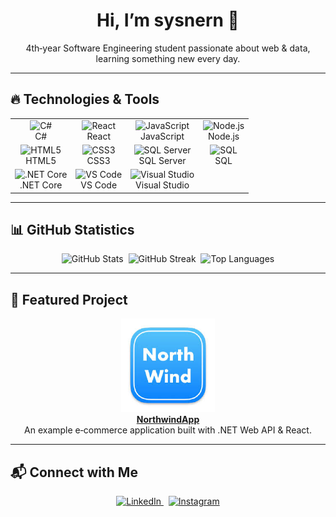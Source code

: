 <!-- ==========================
     Profile Header
========================== -->
<h1 align="center">Hi, I’m <strong>sysnern</strong> 👋</h1>
<p align="center">
  4th‑year Software Engineering student passionate about web &amp; data, learning something new every day.
</p>

---

<!-- ==========================
     Technologies & Tools Grid
========================== -->
## 🔥 Technologies & Tools

<table align="center">
  <tr>
    <td align="center">
      <img src="https://cdn.jsdelivr.net/gh/devicons/devicon/icons/csharp/csharp-original.svg" width="50" alt="C#"/><br/>C#
    </td>
    <td align="center">
      <img src="https://cdn.jsdelivr.net/gh/devicons/devicon/icons/react/react-original.svg" width="50" alt="React"/><br/>React
    </td>
    <td align="center">
      <img src="https://cdn.jsdelivr.net/gh/devicons/devicon/icons/javascript/javascript-original.svg" width="50" alt="JavaScript"/><br/>JavaScript
    </td>
    <td align="center">
      <img src="https://cdn.jsdelivr.net/gh/devicons/devicon/icons/nodejs/nodejs-original.svg" width="50" alt="Node.js"/><br/>Node.js
    </td>
  </tr>
  <tr>
    <td align="center">
      <img src="https://cdn.jsdelivr.net/gh/devicons/devicon/icons/html5/html5-original.svg" width="50" alt="HTML5"/><br/>HTML5
    </td>
    <td align="center">
      <img src="https://cdn.jsdelivr.net/gh/devicons/devicon/icons/css3/css3-original.svg" width="50" alt="CSS3"/><br/>CSS3
    </td>
    <td align="center">
      <img src="https://cdn.jsdelivr.net/gh/devicons/devicon/icons/microsoftsqlserver/microsoftsqlserver-plain.svg" width="50" alt="SQL Server"/><br/>SQL Server
    </td>
    <td align="center">
      <img src="https://cdn.jsdelivr.net/gh/devicons/devicon/icons/mysql/mysql-original.svg" width="50" alt="SQL"/><br/>SQL
    </td>
  </tr>
  <tr>
    <td align="center">
      <img src="https://cdn.jsdelivr.net/gh/devicons/devicon/icons/dotnetcore/dotnetcore-original.svg" width="50" alt=".NET Core"/><br/>.NET Core
    </td>
    <td align="center">
      <img src="https://cdn.jsdelivr.net/gh/devicons/devicon/icons/vscode/vscode-original.svg" width="50" alt="VS Code"/><br/>VS Code
    </td>
    <td align="center">
      <img src="https://cdn.jsdelivr.net/gh/devicons/devicon/icons/visualstudio/visualstudio-plain.svg" width="50" alt="Visual Studio"/><br/>Visual Studio
    </td>
  </tr>
</table>

---

<!-- ==========================
     GitHub Stats
========================== -->
## 📊 GitHub Statistics

<p align="center">
  <img src="https://github-readme-stats.vercel.app/api?username=sysnern&show_icons=true&theme=dark&hide_border=true&hide_title=true" alt="GitHub Stats" />&nbsp;
  <img src="https://github-readme-streak-stats.herokuapp.com/?user=sysnern&theme=dark&hide_border=true" alt="GitHub Streak" />&nbsp;
  <img src="https://github-readme-stats.vercel.app/api/top-langs/?username=sysnern&layout=compact&theme=dark&hide_border=true&hide_title=true" alt="Top Languages" />
</p>

---

<!-- ==========================
     Featured Project
========================== -->
## 🚀 Featured Project

<p align="center">
  <!-- Add a futuristic data-style image named `futuristic-data.png` in your repo’s `assets/` folder -->
  <img src="assets/futuristic-data.png" alt="NorthwindApp" width="150" />
  <br/>
  <strong><a href="https://github.com/sysnern/NorthwindApp">NorthwindApp</a></strong><br/>
  An example e‑commerce application built with .NET Web API &amp; React.
</p>

---

<!-- ==========================
     Connect with Me
========================== -->
## 📬 Connect with Me

<p align="center">
  <a href="https://linkedin.com/in/yasinerensahin" target="_blank">
    <img src="https://cdn.jsdelivr.net/gh/devicons/devicon/icons/linkedin/linkedin-original.svg" alt="LinkedIn" width="30"/>
  </a>
  &nbsp;
  <a href="https://instagram.com/sysnern" target="_blank">
    <img src="https://cdn.simpleicons.org/instagram" alt="Instagram" width="30"/>
  </a>
</p>
